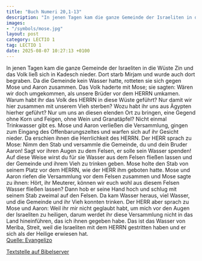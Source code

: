 ```yaml
---
title: "Buch Numeri 20,1-13"
description: "In jenen Tagen kam die ganze Gemeinde der Israeliten in die Wüste Zin und das Volk ließ sich in Kadesch nieder. Dort starb Mirjam und wurde auch dort begraben. Da die Gemeinde kein Wasser hatte, rotteten sie sich gegen Mose und Aaron zusammen. Das Volk haderte mit Mose; sie sagte...."
images:
- "/symbols/mose.jpg"
layout: post
category: LECTIO 1
tag: LECTIO 1
date: 2025-08-07 10:27:13 +0100
---
```

In jenen Tagen kam die ganze Gemeinde der Israeliten in die Wüste Zin und das Volk ließ sich in Kadesch nieder. Dort starb Mirjam und wurde auch dort begraben.
Da die Gemeinde kein Wasser hatte, rotteten sie sich gegen Mose und Aaron zusammen.
Das Volk haderte mit Mose; sie sagten: Wären wir doch umgekommen, als unsere Brüder vor dem HERRN umkamen.<!--more-->
Warum habt ihr das Volk des HERRN in diese Wüste geführt? Nur damit wir hier zusammen mit unserem Vieh sterben?
Wozu habt ihr uns aus Ägypten hierher geführt? Nur um uns an diesen elenden Ort zu bringen, eine Gegend ohne Korn und Feigen, ohne Wein und Granatäpfel? Nicht einmal Trinkwasser gibt es.
Mose und Aaron verließen die Versammlung, gingen zum Eingang des Offenbarungszeltes und warfen sich auf ihr Gesicht nieder. Da erschien ihnen die Herrlichkeit des HERRN.
Der HERR sprach zu Mose:
Nimm den Stab und versammle die Gemeinde, du und dein Bruder Aaron! Sagt vor ihren Augen zu dem Felsen, er solle sein Wasser spenden! Auf diese Weise wirst du für sie Wasser aus dem Felsen fließen lassen und der Gemeinde und ihrem Vieh zu trinken geben.
Mose holte den Stab von seinem Platz vor dem HERRN, wie der HERR ihm geboten hatte.
Mose und Aaron riefen die Versammlung vor dem Felsen zusammen und Mose sagte zu ihnen: Hört, ihr Meuterer, können wir euch wohl aus diesem Felsen Wasser fließen lassen?
Dann hob er seine Hand hoch und schlug mit seinem Stab zweimal auf den Felsen. Da kam Wasser heraus, viel Wasser, und die Gemeinde und ihr Vieh konnten trinken.
Der HERR aber sprach zu Mose und Aaron: Weil ihr mir nicht geglaubt habt, um mich vor den Augen der Israeliten zu heiligen, darum werdet ihr diese Versammlung nicht in das Land hineinführen, das ich ihnen gegeben habe.
Das ist das Wasser von Meriba, Streit, weil die Israeliten mit dem HERRN gestritten haben und er sich als der Heilige erwiesen hat.<br>
[Quelle: Evangelizo](https://evangeliumtagfuertag.org/DE/gospel)

[Textstelle auf Bibelserver](https://www.bibleserver.com/EU/4.Mose20,1-13)
